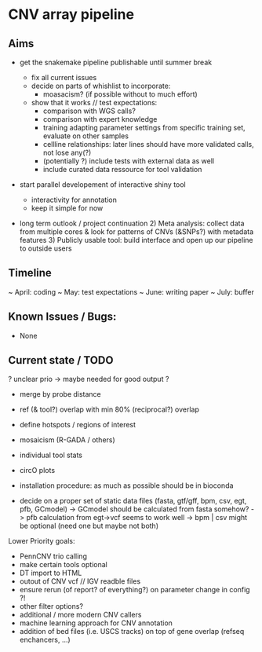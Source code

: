 # CNV array pipeline

## Aims

- get the snakemake pipeline publishable until summer break
	- fix all current issues
	- decide on parts of whishlist to incorporate:
		- moasacism? (if possible without to much effort)
	- show that it works // test expectations:
		- comparison with WGS calls?
		- comparison with expert knowledge
		- training adapting parameter settings from specific training set, evaluate on other samples
		- cellline relationships: later lines should have more validated calls, not lose any(?)
		- (potentially ?) include tests with external data as well
		- include curated data ressource for tool validation
		
- start parallel developement of interactive shiny tool
	- interactivity for annotation
	- keep it simple for now

- long term outlook / project continuation
	2) Meta analysis: collect data from multiple cores & look for patterns of CNVs (&SNPs?) with metadata features
	3) Publicly usable tool: build interface and open up our pipeline to outside users

## Timeline

~ April: 	coding 
~ May:		test expectations
~ June:		writing paper
~ July:		buffer


## Known Issues / Bugs:

- None

## Current state / TODO

? unclear prio -> maybe needed for good output ?
- merge by probe distance
- ref (& tool?) overlap with min 80% (reciprocal?) overlap
- define hotspots / regions of interest
- mosaicism (R-GADA / others)
- individual tool stats
- circO plots
- installation procedure: as much as possible should be in bioconda

- decide on a proper set of static data files (fasta, gtf/gff, bpm, csv, egt, pfb, GCmodel)
	-> GCmodel should be calculated from fasta somehow?
	-> pfb calculation from egt->vcf seems to work well
	-> bpm | csv might be optional (need one but maybe not both) 

Lower Priority goals:
- PennCNV trio calling
- make certain tools optional
- DT import to HTML
- outout of CNV vcf // IGV readble files
- ensure rerun (of report? of everything?) on parameter change in config ?!
- other filter options?
- additional / more modern CNV callers
- machine learning approach for CNV annotation
- addition of bed files (i.e. USCS tracks) on top of gene overlap (refseq enchancers, ...)

